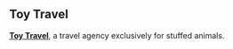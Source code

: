 ## Toy Travel

[**Toy Travel**](https://github.com/Chugani05/ToyTravel.git), a travel agency exclusively for stuffed animals.